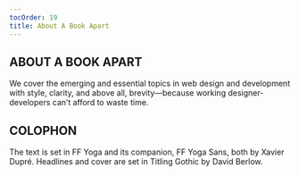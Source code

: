 ```yaml
---
tocOrder: 19
title: About A Book Apart
---
```

## ABOUT A BOOK APART

We cover the emerging and essential topics in web design and development with style, clarity, and above all, brevity—because working designer-developers can’t afford to waste time.

## COLOPHON

The text is set in FF Yoga and its companion, FF Yoga Sans, both by Xavier Dupré. Headlines and cover are set in Titling Gothic by David Berlow.
